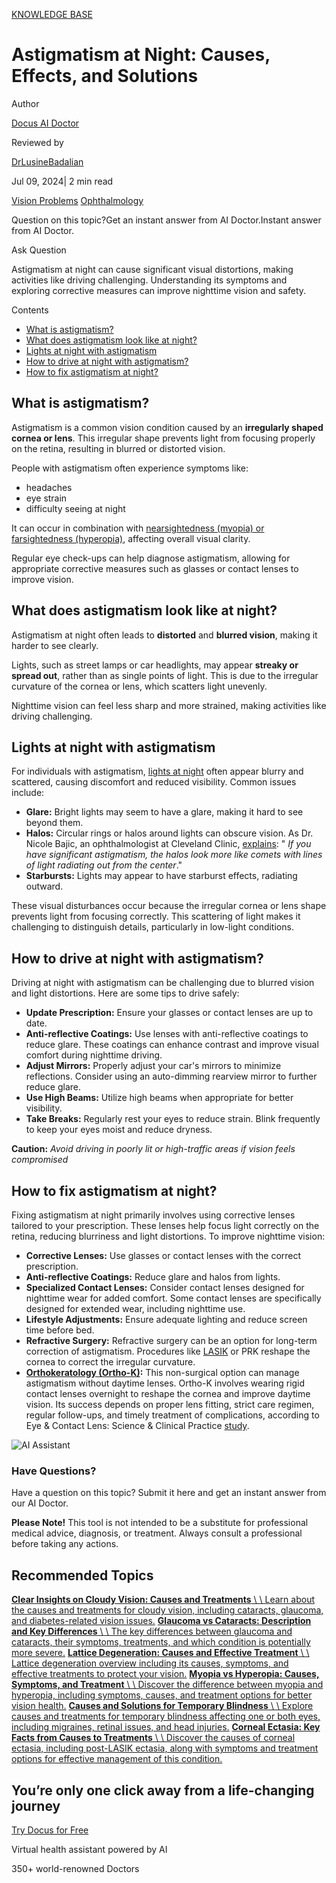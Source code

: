 [KNOWLEDGE BASE](https://docus.ai/knowledge-base)

# Astigmatism at Night: Causes, Effects, and Solutions

Author

[Docus AI Doctor](https://docus.ai/ai-doctor)

Reviewed by

[DrLusineBadalian](https://docus.ai/author/dr-lusine-badalian)

Jul 09, 2024\| 2 min read

[Vision Problems](https://docus.ai/tags/vision-problems) [Ophthalmology](https://docus.ai/tags/ophthalmology)

Question on this topic?Get an instant answer from AI Doctor.Instant answer from AI Doctor.

Ask Question

Astigmatism at night can cause significant visual distortions, making activities like driving challenging. Understanding its symptoms and exploring corrective measures can improve nighttime vision and safety.

Contents

- [What is astigmatism?](https://docus.ai/knowledge-base/astigmatism-at-night#what-is-astigmatism)
- [What does astigmatism look like at night?](https://docus.ai/knowledge-base/astigmatism-at-night#what-does-astigmatism-look-like-at-night)
- [Lights at night with astigmatism](https://docus.ai/knowledge-base/astigmatism-at-night#lights-at-night-with-astigmatism)
- [How to drive at night with astigmatism?](https://docus.ai/knowledge-base/astigmatism-at-night#how-to-drive-at-night-with-astigmatism)
- [How to fix astigmatism at night?](https://docus.ai/knowledge-base/astigmatism-at-night#how-to-fix-astigmatism-at-night)

## What is astigmatism?

Astigmatism is a common vision condition caused by an **irregularly shaped cornea or lens**. This irregular shape prevents light from focusing properly on the retina, resulting in blurred or distorted vision.

People with astigmatism often experience symptoms like:

- headaches
- eye strain
- difficulty seeing at night

It can occur in combination with [nearsightedness (myopia) or farsightedness (hyperopia)](https://docus.ai/knowledge-base/myopia-vs-hyperopia), affecting overall visual clarity.

Regular eye check-ups can help diagnose astigmatism, allowing for appropriate corrective measures such as glasses or contact lenses to improve vision.

## What does astigmatism look like at night?

Astigmatism at night often leads to **distorted** and **blurred vision**, making it harder to see clearly.

Lights, such as street lamps or car headlights, may appear **streaky or spread out**, rather than as single points of light. This is due to the irregular curvature of the cornea or lens, which scatters light unevenly.

Nighttime vision can feel less sharp and more strained, making activities like driving challenging.

## Lights at night with astigmatism

For individuals with astigmatism, [lights at night](https://docus.ai/symptoms-guide/astigmatism-lights) often appear blurry and scattered, causing discomfort and reduced visibility. Common issues include:

- **Glare:** Bright lights may seem to have a glare, making it hard to see beyond them.
- **Halos:** Circular rings or halos around lights can obscure vision. As Dr. Nicole Bajic, an ophthalmologist at Cleveland Clinic, [explains](https://health.clevelandclinic.org/astigmatism-night-driving): " _If you have significant astigmatism, the halos look more like comets with lines of light radiating out from the center_."
- **Starbursts:** Lights may appear to have starburst effects, radiating outward.

These visual disturbances occur because the irregular cornea or lens shape prevents light from focusing correctly. This scattering of light makes it challenging to distinguish details, particularly in low-light conditions.

## How to drive at night with astigmatism?

Driving at night with astigmatism can be challenging due to blurred vision and light distortions. Here are some tips to drive safely:

- **Update Prescription:** Ensure your glasses or contact lenses are up to date.
- **Anti-reflective Coatings:** Use lenses with anti-reflective coatings to reduce glare. These coatings can enhance contrast and improve visual comfort during nighttime driving.
- **Adjust Mirrors:** Properly adjust your car's mirrors to minimize reflections. Consider using an auto-dimming rearview mirror to further reduce glare.
- **Use High Beams:** Utilize high beams when appropriate for better visibility.
- **Take Breaks:** Regularly rest your eyes to reduce strain. Blink frequently to keep your eyes moist and reduce dryness.

**Caution:** _Avoid driving in poorly lit or high-traffic areas if vision feels compromised_

## How to fix astigmatism at night?

Fixing astigmatism at night primarily involves using corrective lenses tailored to your prescription. These lenses help focus light correctly on the retina, reducing blurriness and light distortions. To improve nighttime vision:

- **Corrective Lenses:** Use glasses or contact lenses with the correct prescription.
- **Anti-reflective Coatings:** Reduce glare and halos from lights.
- **Specialized Contact Lenses:** Consider contact lenses designed for nighttime wear for added comfort. Some contact lenses are specifically designed for extended wear, including nighttime use.
- **Lifestyle Adjustments:** Ensure adequate lighting and reduce screen time before bed.
- **Refractive Surgery:** Refractive surgery can be an option for long-term correction of astigmatism. Procedures like [LASIK](https://docus.ai/symptoms-guide/can-lasik-fix-astigmatism) or PRK reshape the cornea to correct the irregular curvature.
- **[Orthokeratology (Ortho-K)](https://docus.ai/symptoms-guide/orthokeratology):** This non-surgical option can manage astigmatism without daytime lenses. Ortho-K involves wearing rigid contact lenses overnight to reshape the cornea and improve daytime vision. Its success depends on proper lens fitting, strict care regimen, regular follow-ups, and timely treatment of complications, according to Eye & Contact Lens: Science & Clinical Practice [study](https://journals.lww.com/claojournal/fulltext/2016/01000/the_safety_of_orthokeratology_a_systematic_review.6.aspx).

![AI Assistant](https://docus.ai/images/small-assistant.png)

### Have Questions?

Have a question on this topic? Submit it here and get an instant answer from our AI Doctor.

**Please Note!** This tool is not intended to be a substitute for professional medical advice, diagnosis, or treatment. Always consult a professional before taking any actions.

## Recommended Topics

[**Clear Insights on Cloudy Vision: Causes and Treatments** \\
\\
Learn about the causes and treatments for cloudy vision, including cataracts, glaucoma, and diabetes-related vision issues.](https://docus.ai/knowledge-base/insights-on-cloudy-vision) [**Glaucoma vs Cataracts: Description and Key Differences** \\
\\
The key differences between glaucoma and cataracts, their symptoms, treatments, and which condition is potentially more severe.](https://docus.ai/knowledge-base/glaucoma-vs-cataracts) [**Lattice Degeneration: Causes and Effective Treatment** \\
\\
Lattice degeneration overview including its causes, symptoms, and effective treatments to protect your vision.](https://docus.ai/knowledge-base/lattice-degeneration) [**Myopia vs Hyperopia: Causes, Symptoms, and Treatment** \\
\\
Discover the difference between myopia and hyperopia, including symptoms, causes, and treatment options for better vision health.](https://docus.ai/knowledge-base/myopia-vs-hyperopia) [**Causes and Solutions for Temporary Blindness** \\
\\
Explore causes and treatments for temporary blindness affecting one or both eyes, including migraines, retinal issues, and head injuries.](https://docus.ai/knowledge-base/temporary-blindness) [**Corneal Ectasia: Key Facts from Causes to Treatments** \\
\\
Discover the causes of corneal ectasia, including post-LASIK ectasia, along with symptoms and treatment options for effective management of this condition.](https://docus.ai/knowledge-base/corneal-ectasia)

## You’re only one click away from a life-changing journey

[Try Docus for Free](https://my.docus.ai/auth/signup)

Virtual health assistant powered by AI

350+ world-renowned Doctors